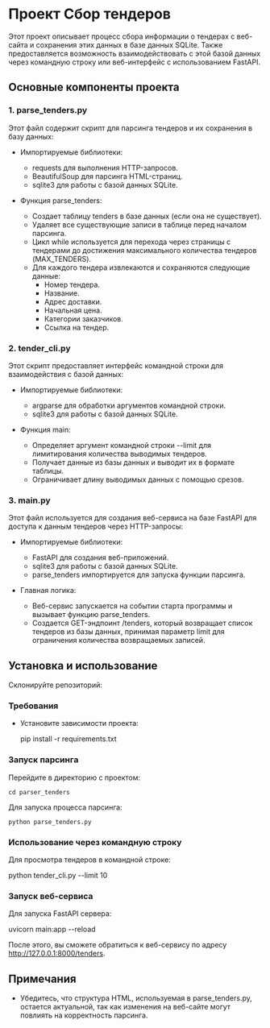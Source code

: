 # Проект Сбор тендеров

Этот проект описывает процесс сбора информации о тендерах с веб-сайта и сохранения этих данных в базе данных SQLite. Также предоставляется возможность взаимодействовать с этой базой данных через командную строку или веб-интерфейс с использованием FastAPI.

## Основные компоненты проекта

### 1. parse_tenders.py

Этот файл содержит скрипт для парсинга тендеров и их сохранения в базу данных:

- Импортируемые библиотеки:
  - requests для выполнения HTTP-запросов.
  - BeautifulSoup для парсинга HTML-страниц.
  - sqlite3 для работы с базой данных SQLite.

- Функция parse_tenders:
  - Создает таблицу tenders в базе данных (если она не существует).
  - Удаляет все существующие записи в таблице перед началом парсинга.
  - Цикл while используется для перехода через страницы с тендерами до достижения максимального количества тендеров (MAX_TENDERS).
  - Для каждого тендера извлекаются и сохраняются следующие данные:
    - Номер тендера.
    - Название.
    - Адрес доставки.
    - Начальная цена.
    - Категории заказчиков.
    - Ссылка на тендер.

### 2. tender_cli.py

Этот скрипт предоставляет интерфейс командной строки для взаимодействия с базой данных:

- Импортируемые библиотеки:
  - argparse для обработки аргументов командной строки.
  - sqlite3 для работы с базой данных SQLite.

- Функция main:
  - Определяет аргумент командной строки --limit для лимитирования количества выводимых тендеров.
  - Получает данные из базы данных и выводит их в формате таблицы.
  - Ограничивает длину выводимых данных с помощью срезов.

### 3. main.py

Этот файл используется для создания веб-сервиса на базе FastAPI для доступа к данным тендеров через HTTP-запросы:

- Импортируемые библиотеки:
  - FastAPI для создания веб-приложений.
  - sqlite3 для работы с базой данных SQLite.
  - parse_tenders импортируется для запуска функции парсинга.

- Главная логика:
  - Веб-сервис запускается на событии старта программы и вызывает функцию parse_tenders.
  - Создается GET-эндпоинт /tenders, который возвращает список тендеров из базы данных, принимая параметр limit для ограничения количества возвращаемых записей.

## Установка и использование
Склонируйте репозиторий:

### Требования

- Установите зависимости проекта:
  
    pip install -r requirements.txt
  

### Запуск парсинга

Перейдите в директорию с проектом:
    
    cd parser_tenders

Для запуска процесса парсинга:

    python parse_tenders.py


### Использование через командную строку

Для просмотра тендеров в командной строке:

python tender_cli.py --limit 10


### Запуск веб-сервиса

Для запуска FastAPI сервера:

uvicorn main:app --reload


После этого, вы сможете обратиться к веб-сервису по адресу http://127.0.0.1:8000/tenders.

## Примечания

- Убедитесь, что структура HTML, используемая в parse_tenders.py, остается актуальной, так как изменения на веб-сайте могут повлиять на корректность парсинга.